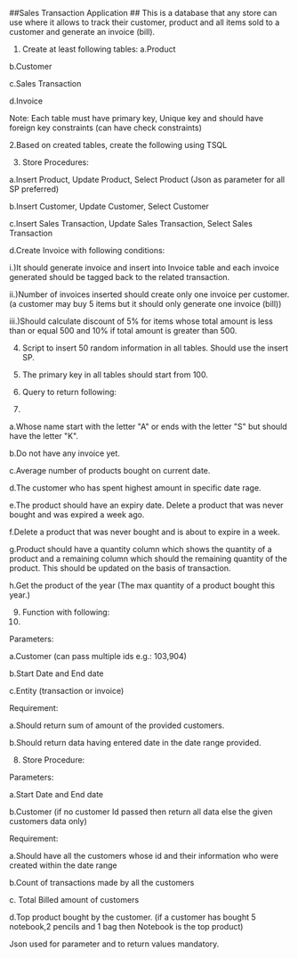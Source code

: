 ##Sales Transaction Application ##
This is a database that any store can use where it allows to track their customer, product and all items sold to a customer and generate an invoice (bill). 

1. Create at least following tables: 
a.Product

b.Customer  

c.Sales Transaction 

d.Invoice 

Note: Each table must have primary key, Unique key and should have foreign key constraints (can have check constraints) 

2.Based on created tables, create the following using TSQL 

3. Store Procedures: 

a.Insert Product, Update Product, Select Product (Json as parameter for all SP preferred)  

b.Insert Customer, Update Customer, Select Customer 

c.Insert Sales Transaction, Update Sales Transaction, Select Sales Transaction 

d.Create Invoice with following conditions: 

i.)It should generate invoice and insert into Invoice table and each invoice generated should be tagged back to the related transaction. 

ii.)Number of invoices inserted should create only one invoice per customer. (a customer may buy 5 items but it should only generate one invoice (bill)) 

iii.)Should calculate discount of 5% for items whose total amount is less than or equal 500 and 10% if total amount is greater than 500. 

4. Script to insert 50 random information in all tables. Should use the insert SP. 

5. The primary key in all tables should start from 100.  

6. Query to return following:
7. 
a.Whose name start with the letter "A" or ends with the letter "S" but should have the letter "K".

b.Do not have any invoice yet.	 

c.Average number of products bought on current date.

d.The customer who has spent highest amount in specific date rage. 

e.The product should have an expiry date. Delete a product that was never bought and was expired a week ago. 

f.Delete a product that was never bought and is about to expire in a week.  

g.Product should have a quantity column which shows the quantity of a product and a remaining column which should the remaining quantity of the product. This should be updated on the basis of transaction.    

h.Get the product of the year (The max quantity of a product bought this year.)  


9.  Function with following:
10.  
Parameters:

a.Customer (can pass multiple ids e.g.: 103,904) 

b.Start Date and End date 

c.Entity (transaction or invoice)


Requirement: 

a.Should return sum of amount of the provided customers.  

b.Should return data having entered date in the date range provided. 


8. Store Procedure:
   
Parameters: 

a.Start Date and End date 

b.Customer (if no customer Id passed then return all data else the given customers data only)

Requirement: 

a.Should have all the customers whose id and their information who were created within the date range 

b.Count of transactions made by all the customers 

c. Total Billed amount of customers 

d.Top product bought by the customer. (if a customer has bought 5 notebook,2 pencils and 1 bag then Notebook is the top product) 

Json used for parameter and to return values mandatory. 

 

 

 



 

 

 
